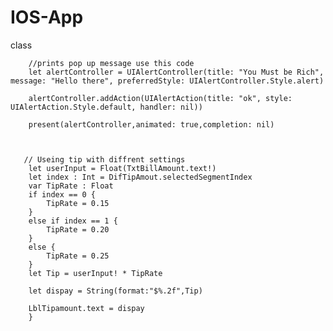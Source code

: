 # IOS-App
class


        //prints pop up message use this code
        let alertController = UIAlertController(title: "You Must be Rich", message: "Hello there", preferredStyle: UIAlertController.Style.alert)
        
        alertController.addAction(UIAlertAction(title: "ok", style: UIAlertAction.Style.default, handler: nil))
        
        present(alertController,animated: true,completion: nil)



       // Useing tip with diffrent settings  
        let userInput = Float(TxtBillAmount.text!)
        let index : Int = DifTipAmout.selectedSegmentIndex
        var TipRate : Float
        if index == 0 {
            TipRate = 0.15
        }
        else if index == 1 {
            TipRate = 0.20
        }
        else {
            TipRate = 0.25
        }
        let Tip = userInput! * TipRate
        
        let dispay = String(format:"$%.2f",Tip)
        
        LblTipamount.text = dispay
        }

        
